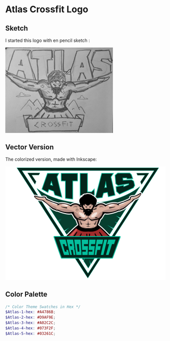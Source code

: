 # Atlas Crossfit Logo

## Sketch

I started this logo with en pencil sketch :

<img src="./crossfit_sketch.jpg" alt="sketch" style="zoom:33%;" />

## Vector Version

The colorized version, made with Inkscape:

![vectors](./atlas-crossfit.svg)

## Color Palette 

```scss
/* Color Theme Swatches in Hex */
$Atlas-1-hex: #A4786B;
$Atlas-2-hex: #D9AF9E;
$Atlas-3-hex: #A02C2C;
$Atlas-4-hex: #073F2F;
$Atlas-5-hex: #03261C;
```

